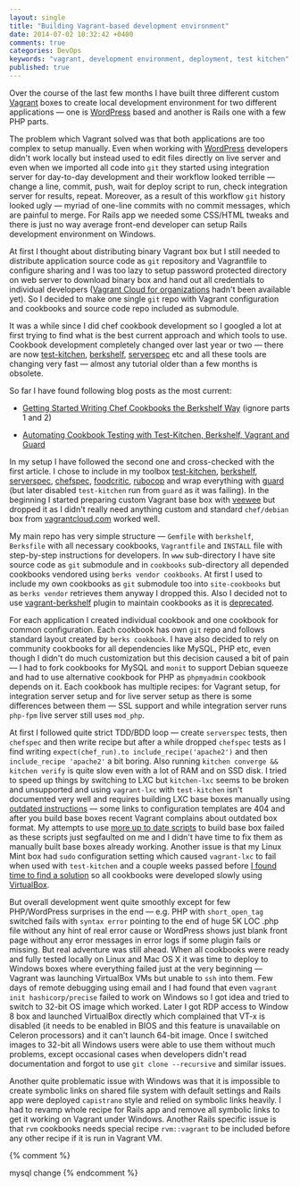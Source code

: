 ```yaml
---
layout: single
title: "Building Vagrant-based development environment"
date: 2014-07-02 10:32:42 +0400
comments: true
categories: DevOps
keywords: "vagrant, development environment, deployment, test kitchen"
published: true
---
```


Over the course of the last few months I have built three different custom
[Vagrant](https://www.vagrantup.com) boxes to create local development environment for two different
applications &mdash; one is [WordPress](https://wordpress.org) based and another is Rails one with a few <abbr>PHP</abbr>
parts.

The problem which Vagrant solved was that both applications are too complex to
setup manually. Even when working with [WordPress](https://wordpress.org)
developers didn't work locally but instead used to edit files directly on live
server and even when we imported all code into `git` they started using
integration server for day-to-day development and their workflow looked
terrible &mdash; change a line, commit, push, wait for deploy script to run,
check integration server for results, repeat. Moreover, as a result of this
workflow `git` history looked ugly &mdash; myriad of one-line commits with no
commit messages, which are painful to merge. For Rails app we needed some
<abbr>CSS</abbr>/<abbr>HTML</abbr> tweaks and there is just no way average
front-end developer can setup Rails development environment on Windows.

At first I thought about distributing binary Vagrant box but I still needed to
distribute application source code as `git` repository and Vagrantfile to
configure sharing and I was too lazy to setup password protected directory on
web server to download binary box and hand out all credentials to individual
developers ([Vagrant Cloud for organizations](https://www.hashicorp.com/blog/vagrant-cloud-end-of-beta.html)
hadn't been available yet). So I decided to make one single `git` repo with
Vagrant configuration and cookbooks and source code repo
included as submodule.

It was a while since I did chef cookbook development so I googled a lot at
first trying to find what is the best current approach and which tools to use.
Cookbook development completely changed over last year or two &mdash; there are now
[test-kitchen](https://kitchen.ci), [berkshelf](https://berkshelf.com),
[serverspec](https://serverspec.org) etc and all these tools are changing very
fast &mdash; almost any tutorial older than a few months is obsolete.

So far I have found following blog posts as the most current:

- [Getting Started Writing Chef Cookbooks the Berkshelf Way](http://misheska.com/blog/2013/08/06/getting-started-writing-chef-cookbooks-the-berkshelf-way-part3/) (ignore parts 1 and 2)

- [Automating Cookbook Testing with Test-Kitchen, Berkshelf, Vagrant and Guard](https://micgo.net/automating-cookbook-testing-with-test-kitchen-berkshelf-vagrant-and-guard/)

In my setup I have followed the second one and cross-checked with the first
article. I chose to include in my toolbox [test-kitchen](https://kitchen.ci), [berkshelf](https://berkshelf.com), [serverspec](https://serverspec.org),
[chefspec](https://github.com/chefspec/chefspec), [foodcritic](https://www.foodcritic.io/),
[rubocop](https://github.com/bbatsov/rubocop) and wrap everything with [guard](https://guardgem.org/) (but later disabled `test-kitchen` run from `guard` as it was failing). In the beginning
I started preparing custom Vagrant base box with [veewee](https://github.com/jedi4ever/veewee) but dropped it as I
didn't really need anything custom and standard `chef/debian` box from
[vagrantcloud.com](https://vagrantcloud.com) worked well.

My main repo has very simple structure &mdash; `Gemfile` with `berkshelf`,
`Berksfile` with all necessary cookbooks, `Vagrantfile` and `INSTALL` file with
step-by-step instructions for developers. In `www` sub-directory I have site source code as
`git` submodule and in `cookbooks` sub-directory all depended cookbooks vendored
using `berks vendor cookbooks`. At first I used to include my own cookbooks as
`git` submodule too into `site-cookbooks` but as `berks vendor` retrieves them
anyway I dropped this. Also I decided not to use
[vagrant-berkshelf](https://github.com/berkshelf/vagrant-berkshelf) plugin to
maintain cookbooks as it is
[deprecated](https://sethvargo.com/the-future-of-vagrant-berkshelf/).

For each application I created individual cookbook and one cookbook for common
configuration. Each cookbook has own `git` repo and follows standard layout
created by `berks cookbook`. I have also decided to rely on community
cookbooks for all dependencies like MySQL, <abbr>PHP</abbr> etc, even though I didn't do much
customization but this decision caused a bit of pain &mdash; I had to fork cookbooks
for MySQL and `monit` to support Debian squeeze and had to use alternative cookbook
for <abbr>PHP</abbr> as `phpmyadmin` cookbook depends on it. Each cookbook has multiple recipes: for
Vagrant setup, for integration server setup and for live server setup as there
is some differences between them &mdash; <abbr>SSL</abbr> support and while integration server
runs `php-fpm` live server still uses `mod_php`.

At first I followed quite strict <abbr>TDD</abbr>/<abbr>BDD</abbr> loop &mdash; create `serverspec` tests, then
`chefspec` and then write recipe but after a while dropped `chefspec` tests as I
find writing `expect(chef_run).to include_recipe('apache2')` and then
`include_recipe 'apache2'` a bit boring. Also running `kitchen converge &&
kitchen verify` is quite slow even with a lot of <abbr>RAM</abbr> and on <abbr>SSD</abbr> disk. I
tried to speed up things by switching to <abbr>LXC</abbr> but `kitchen-lxc` seems to be broken
and unsupported and using `vagrant-lxc` with `test-kitchen` isn't documented
very well and requires building <abbr>LXC</abbr> base boxes manually using
[outdated instructions](https://fabiorehm.com/blog/2013/07/18/crafting-your-own-vagrant-lxc-base-box/)
&mdash; some links to configuration templates are 404 and after you build base boxes
recent Vagrant complains about outdated box format. My attempts to use
[more up to date scripts](https://github.com/fgrehm/vagrant-lxc-base-boxes) to build
base box failed as these scripts just segfaulted on me and I didn't have time
to fix them as manually built base boxes already working. Another issue
is that my Linux Mint box had `sudo` configuration setting which caused
`vagrant-lxc` to fail when used with `test-kitchen` and a couple weeks passed
before [I found time to find a solution](https://stackoverflow.com/questions/23480155/vagrant-lxc-fails-to-start-when-run-from-test-kitchen)
so all cookbooks were developed slowly using [VirtualBox](https://www.virtualbox.org/).

But overall development went quite smoothly except for few PHP/WordPress
surprises in the end &mdash; e.g. PHP with `short_open_tag` switched fails with
`syntax error` pointing to the end of huge 5K LOC .php file without any hint of
real error cause or WordPress shows just blank front page without any error
messages in error logs if some plugin fails or missing. But real adventure was
still ahead. When all cookbooks were ready and fully tested locally on Linux
and Mac OS X it was time to deploy to Windows boxes where everything failed
just at the very beginning &mdash; Vagrant was launching VirtualBox VMs but unable to
`ssh` into them. Few days of remote debugging using email and I had found
that even `vagrant init hashicorp/precise` failed to work on Windows so I
got idea and tried to switch to 32-bit OS image which worked. Later I got RDP
access to Window 8 box and launched VirtualBox directly which
complained that VT-x is disabled (it needs to be enabled in BIOS and this
feature is unavailable on Celeron processors) and it can't launch 64-bit image.
Once I switched images to 32-bit all Windows users were able to use them
without much problems, except occasional cases when developers didn't read
documentation and forgot to use `git clone --recursive` and similar issues.

Another quite problematic issue with Windows was that it is impossible to
create symbolic links on shared file system with default settings and Rails app
were deployed `capistrano` style and relied on symbolic links heavily. I had to
revamp whole recipe for Rails app and remove all symbolic links to get it
working on Vagrant under Windows. Another Rails specific issue is that `rvm`
cookbooks needs special recipe `rvm::vagrant` to be included before any other
recipe if it is run in Vagrant VM.

{% comment %}

mysql change
{% endcomment %}
